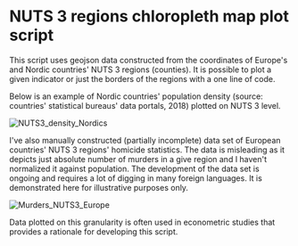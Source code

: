 # NUTS 3 regions chloropleth map plot script

This script uses geojson data constructed from the coordinates of Europe's and Nordic countries' NUTS 3 regions (counties). It is possible to plot a given indicator or just the borders of the regions with a one line of code.

Below is an example of Nordic countries' population density (source: countries' statistical bureaus' data portals, 2018) plotted on NUTS 3 level.

![NUTS3_density_Nordics](https://user-images.githubusercontent.com/69734538/103465710-17aa8500-4d47-11eb-9c46-124009526874.jpeg)

I've also manually constructed (partially incomplete) data set of European countries' NUTS 3 regions' homicide statistics. The data is misleading as it depicts just absolute number of murders in a give region and I haven't normalized it against population. The development of the data set is ongoing and requires a lot of digging in many foreign languages. It is demonstrated here for illustrative purposes only.

![Murders_NUTS3_Europe](https://user-images.githubusercontent.com/69734538/103465796-addeab00-4d47-11eb-9fed-38600455191b.jpeg)

Data plotted on this granularity is often used in econometric studies that provides a rationale for developing this script.
